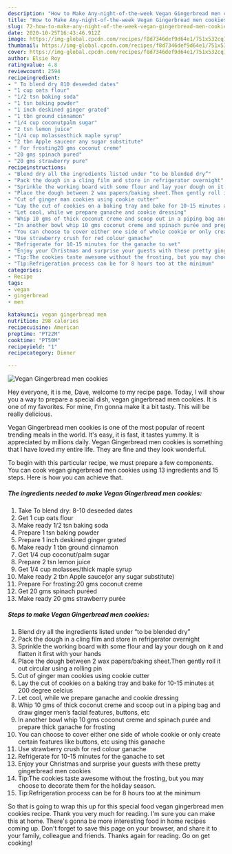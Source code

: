 ```yaml
---
description: "How to Make Any-night-of-the-week Vegan Gingerbread men cookies"
title: "How to Make Any-night-of-the-week Vegan Gingerbread men cookies"
slug: 72-how-to-make-any-night-of-the-week-vegan-gingerbread-men-cookies
date: 2020-10-25T16:43:46.912Z
image: https://img-global.cpcdn.com/recipes/f8d7346def9d64e1/751x532cq70/vegan-gingerbread-men-cookies-recipe-main-photo.jpg
thumbnail: https://img-global.cpcdn.com/recipes/f8d7346def9d64e1/751x532cq70/vegan-gingerbread-men-cookies-recipe-main-photo.jpg
cover: https://img-global.cpcdn.com/recipes/f8d7346def9d64e1/751x532cq70/vegan-gingerbread-men-cookies-recipe-main-photo.jpg
author: Elsie Roy
ratingvalue: 4.8
reviewcount: 2594
recipeingredient:
- " To blend dry 810 deseeded dates"
- "1 cup oats flour"
- "1/2 tsn baking soda"
- "1 tsn baking powder"
- "1 inch deskined ginger grated"
- "1 tbn ground cinnamon"
- "1/4 cup coconutpalm sugar"
- "2 tsn lemon juice"
- "1/4 cup molassesthick maple syrup"
- "2 tbn Apple sauceor any sugar substitute"
- " For frosting20 gms coconut creme"
- "20 gms spinach pured"
- "20 gms strawberry pure"
recipeinstructions:
- "Blend dry all the ingredients listed under “to be blended dry”"
- "Pack the dough in a cling film and store in refrigerator overnight"
- "Sprinkle the working board with some flour and lay your dough on it and flatten it first with your hands"
- "Place the dough between 2 wax papers/baking sheet.Then gently roll it out circular using a rolling pin"
- "Cut of ginger man cookies using cookie cutter"
- "Lay the cut of cookies on a baking tray and bake for 10-15 minutes at 200 degree celcius"
- "Let cool, while we prepare ganache and cookie dressing"
- "Whip 10 gms of thick coconut creme and scoop out in a piping bag and draw ginger men’s facial features, buttons, etc"
- "In another bowl whip 10 gms coconut creme and spinach purée and prepare thick ganache for frosting"
- "You can choose to cover either one side of whole cookie or only create certain features like buttons, etc using this ganache"
- "Use strawberry crush for red colour ganache"
- "Refrigerate for 10-15 minutes for the ganache to set"
- "Enjoy your Christmas and surprise your guests with these pretty gingerbread men cookies"
- "Tip:The cookies taste awesome without the frosting, but you may choose to decorate them for the holiday season."
- "Tip:Refrigeration process can be for 8 hours too at the minimum"
categories:
- Recipe
tags:
- vegan
- gingerbread
- men

katakunci: vegan gingerbread men 
nutrition: 298 calories
recipecuisine: American
preptime: "PT22M"
cooktime: "PT50M"
recipeyield: "1"
recipecategory: Dinner

---
```



![Vegan Gingerbread men cookies](https://img-global.cpcdn.com/recipes/f8d7346def9d64e1/751x532cq70/vegan-gingerbread-men-cookies-recipe-main-photo.jpg)

Hey everyone, it is me, Dave, welcome to my recipe page. Today, I will show you a way to prepare a special dish, vegan gingerbread men cookies. It is one of my favorites. For mine, I'm gonna make it a bit tasty. This will be really delicious.



Vegan Gingerbread men cookies is one of the most popular of recent trending meals in the world. It's easy, it is fast, it tastes yummy. It is appreciated by millions daily. Vegan Gingerbread men cookies is something that I have loved my entire life. They are fine and they look wonderful.


To begin with this particular recipe, we must prepare a few components. You can cook vegan gingerbread men cookies using 13 ingredients and 15 steps. Here is how you can achieve that.

<!--inarticleads1-->

##### The ingredients needed to make Vegan Gingerbread men cookies:

1. Take  To blend dry: 8-10 deseeded dates
1. Get 1 cup oats flour
1. Make ready 1/2 tsn baking soda
1. Prepare 1 tsn baking powder
1. Prepare 1 inch deskined ginger grated
1. Make ready 1 tbn ground cinnamon
1. Get 1/4 cup coconut/palm sugar
1. Prepare 2 tsn lemon juice
1. Get 1/4 cup molasses/thick maple syrup
1. Make ready 2 tbn Apple sauce(or any sugar substitute)
1. Prepare  For frosting:20 gms coconut creme
1. Get 20 gms spinach puréed
1. Make ready 20 gms strawberry purée




<!--inarticleads2-->

##### Steps to make Vegan Gingerbread men cookies:

1. Blend dry all the ingredients listed under “to be blended dry”
1. Pack the dough in a cling film and store in refrigerator overnight
1. Sprinkle the working board with some flour and lay your dough on it and flatten it first with your hands
1. Place the dough between 2 wax papers/baking sheet.Then gently roll it out circular using a rolling pin
1. Cut of ginger man cookies using cookie cutter
1. Lay the cut of cookies on a baking tray and bake for 10-15 minutes at 200 degree celcius
1. Let cool, while we prepare ganache and cookie dressing
1. Whip 10 gms of thick coconut creme and scoop out in a piping bag and draw ginger men’s facial features, buttons, etc
1. In another bowl whip 10 gms coconut creme and spinach purée and prepare thick ganache for frosting
1. You can choose to cover either one side of whole cookie or only create certain features like buttons, etc using this ganache
1. Use strawberry crush for red colour ganache
1. Refrigerate for 10-15 minutes for the ganache to set
1. Enjoy your Christmas and surprise your guests with these pretty gingerbread men cookies
1. Tip:The cookies taste awesome without the frosting, but you may choose to decorate them for the holiday season.
1. Tip:Refrigeration process can be for 8 hours too at the minimum




So that is going to wrap this up for this special food vegan gingerbread men cookies recipe. Thank you very much for reading. I'm sure you can make this at home. There's gonna be more interesting food in home recipes coming up. Don't forget to save this page on your browser, and share it to your family, colleague and friends. Thanks again for reading. Go on get cooking!

